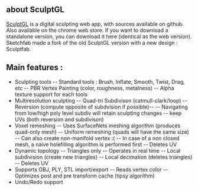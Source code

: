 ## about SculptGL

[SculptGL](https://github.com/stephomi/sculptgl) is a digital sculpting web app, with sources available on github.
Also available on the chrome web store.
If you want to download a standalone version, you can download it here (identical as the web version).
Sketchfab made a fork of the old SculptGL version with a new design : Sculptfab. 

## Main features :

- Sculpting tools
-- Standard tools : Brush, Inflate, Smooth, Twist, Drag, etc
-- PBR Vertex Painting (color, roughness, metalness)
-- Alpha texture support for each tools
- Multiresolution sculpting
-- Quad-tri Subdivison (catmull-clark/loop)
-- Reversion (compute opposite of subdvision if possible)-- 
-- Navigating from low/high poly level subdiv will retain sculpting changes
-- keep UVs (both reversion and subdivison)
- Voxel remeshing
-- Uses SurfaceNets meshing algorithm (produces quad-only mesh)
-- Uniform remeshing (quads will have the same size)
-- Can also create non-manifold vertex :(
-- In case of a non closed mesh, a naive holefilling algorithm is performed first
-- Deletes UV
- Dynamic topology
-- Triangles only
-- Operates in real time
-- Local subdivision (create new triangles)
-- Local decimation (deletes triangles)
-- Deletes UV
- Supports OBJ, PLY, STL import/export
-- Reads vertex color
-- Optimizes post and pre transform cache (tipsy algorithm)
- Undo/Redo support
